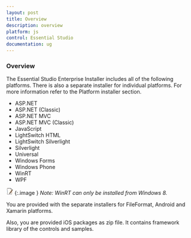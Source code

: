 ```yaml
---
layout: post
title: Overview
description: overview
platform: js
control: Essential Studio
documentation: ug
---
```


### Overview

The Essential Studio Enterprise Installer includes all of the following platforms. There is also a separate installer for individual platforms. For more information refer to the Platform installer section.

* ASP.NET 
* ASP.NET (Classic)
* ASP.NET MVC 
* ASP.NET MVC (Classic)
* JavaScript
* LightSwitch HTML
* LightSwitch Silverlight 
* Silverlight
* Universal
* Windows Forms
* Windows Phone
* WinRT
* WPF
> 
![](Overview_images/Overview_img1.jpeg)
{:.image }
_Note: WinRT can only be installed from Windows 8._

You are provided with the separate installers for FileFormat, Android and Xamarin platforms. 

Also, you are provided iOS packages as zip file. It contains framework library of the controls and samples. 

